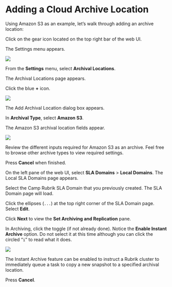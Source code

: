 # Adding a Cloud Archive Location

Using Amazon S3 as an example, let’s walk through adding an archive location:

Click on the gear icon located on the top right bar of the web UI.

The Settings menu appears.

![](https://lh4.googleusercontent.com/08KEhZ0Zetym-uy2L-_qqJn2PPrxZFBfyciZf0fLO6b36GSiENyhrIrDovsV54TTCQ_-iD7fsY2VIXChk5_N-b1XYotEGfzesEpZ5ZTyRaxd9t0cu4UFk3rjtr7lwZzGxx7_Stpb)

From the **Settings** menu, select **Archival Locations**.

The Archival Locations page appears.

Click the blue **+** icon.

![](https://lh6.googleusercontent.com/LVrv2jjcLhIB5kZ54eQFWECbWn3Rdo5u9mVSWHgbIOW4Ls1j0Ze1NztRtPQ9-i9KczbJosyw2MWT8pvlfHYI20Amks1jbfe9LSuYhjXG_Xp-JGakLHyiVZMoOh3hJk_CmNmbWx9d)

The Add Archival Location dialog box appears.

In **Archival Type**, select **Amazon S3**.

The Amazon S3 archival location fields appear.

![](https://lh4.googleusercontent.com/Ak9OJxHytOrnOnP_Ezrx3JRB0yo2xlGMduc_bYIf1uL-vvdwTmIN54tHeis-JTgpomEgEsFiMyhlbR6q48u6PjgrGlQIJs-Nvd3GWZtxJo3e3wvgSYauRoTPLauG3FiCgu-pQIKP)

Review the different inputs required for Amazon S3 as an archive. Feel free to browse other archive types to view required settings.

Press **Cancel** when finished.

On the left pane of the web UI, select **SLA Domains** > **Local Domains**. The Local SLA Domains page appears.

Select the Camp Rubrik SLA Domain that you previously created. The SLA Domain page will load. 

Click the ellipses (`...`) at the top right corner of the SLA Domain page. Select **Edit**.                                             

Click **Next** to view the **Set Archiving and Replication** pane.                                                 

In Archiving, click the toggle (if not already done). Notice the **Enable Instant Archive** option. Do not select it at this time although you can click the circled “`i`” to read what it does.

![](https://lh5.googleusercontent.com/5cNsnDgGkE20DeySY-B7DA389b9CTQEBgJSAHrUShLgAiFmCIu5hGE4wWXAOCcDO9_cFx9dKMXaNAWF4wWau7hEXjUcPlAaxuinMvMIasqXTTXS8SY1YhEyy0ycxFHaLR9-Wzquc)

The Instant Archive feature can be enabled to instruct a Rubrik cluster to immediately queue a task to copy a new snapshot to a specified archival location.

Press **Cancel**.
